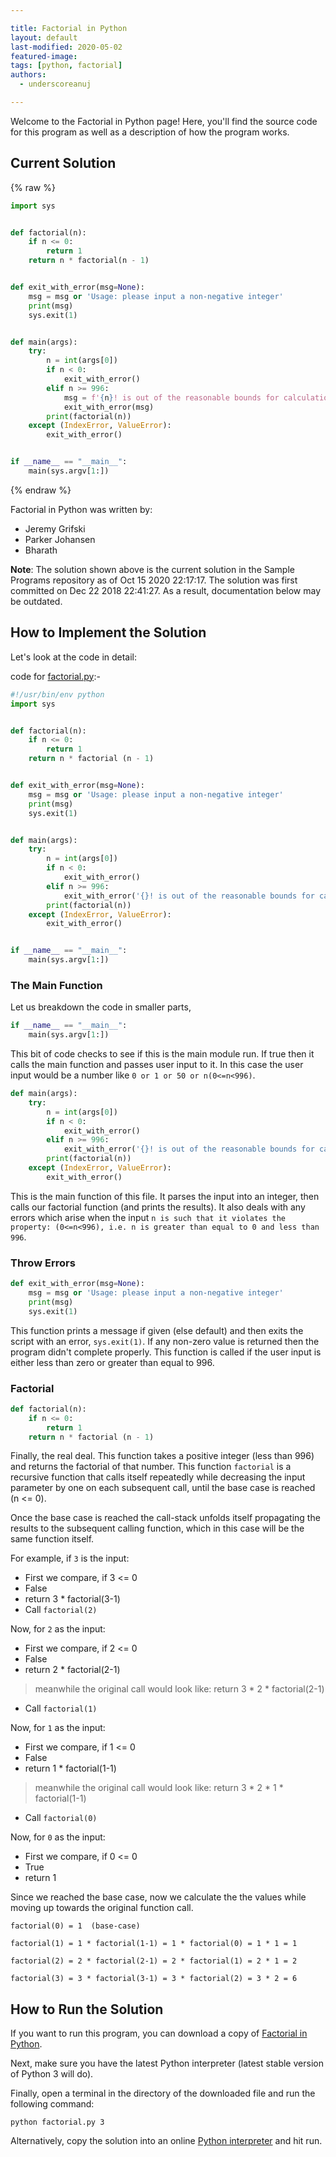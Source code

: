 ```yaml
---

title: Factorial in Python
layout: default
last-modified: 2020-05-02
featured-image:
tags: [python, factorial]
authors:
  - underscoreanuj

---
```


Welcome to the Factorial in Python page! Here, you'll find the source code for this program as well as a description of how the program works.

## Current Solution

{% raw %}

```python
import sys


def factorial(n):
    if n <= 0:
        return 1
    return n * factorial(n - 1)


def exit_with_error(msg=None):
    msg = msg or 'Usage: please input a non-negative integer'
    print(msg)
    sys.exit(1)


def main(args):
    try:
        n = int(args[0])
        if n < 0:
            exit_with_error()
        elif n >= 996:
            msg = f'{n}! is out of the reasonable bounds for calculation'
            exit_with_error(msg)
        print(factorial(n))
    except (IndexError, ValueError):
        exit_with_error()


if __name__ == "__main__":
    main(sys.argv[1:])
```

{% endraw %}

Factorial in Python was written by:

- Jeremy Grifski
- Parker Johansen
- Bharath

**Note**: The solution shown above is the current solution in the Sample Programs repository as of Oct 15 2020 22:17:17. The solution was first committed on Dec 22 2018 22:41:27. As a result, documentation below may be outdated.

## How to Implement the Solution

Let's look at the code in detail:

code for [factorial.py](https://github.com/TheRenegadeCoder/sample-programs/blob/master/archive/p/python/factorial.py):-

```python
#!/usr/bin/env python
import sys


def factorial(n):
    if n <= 0:
        return 1
    return n * factorial (n - 1)


def exit_with_error(msg=None):
    msg = msg or 'Usage: please input a non-negative integer'
    print(msg)
    sys.exit(1)


def main(args):
    try:
        n = int(args[0])
        if n < 0:
            exit_with_error()
        elif n >= 996:
            exit_with_error('{}! is out of the reasonable bounds for calculation'.format(n))
        print(factorial(n))
    except (IndexError, ValueError):
        exit_with_error()


if __name__ == "__main__":
    main(sys.argv[1:])
```

  

### The Main Function

Let us breakdown the code in smaller parts,

```python
if __name__ == "__main__":
    main(sys.argv[1:])
```
This bit of code checks to see if this is the main module run. If true then it calls the main function and passes user input to it. In this case the user input would be a number like `0 or 1 or 50 or n(0<=n<996)`.

```python
def main(args):
    try:
        n = int(args[0])
        if n < 0:
            exit_with_error()
        elif n >= 996:
            exit_with_error('{}! is out of the reasonable bounds for calculation'.format(n))
        print(factorial(n))
    except (IndexError, ValueError):
        exit_with_error()
```

This is the main function of this file. It parses the input into an integer, then calls our factorial function (and prints the results). It also deals with any errors which arise when the input `n is such that it violates the property: (0<=n<996), i.e. n is greater than equal to 0 and less than 996`.

 
### Throw Errors

```python
def exit_with_error(msg=None):
    msg = msg or 'Usage: please input a non-negative integer'
    print(msg)
    sys.exit(1)
```

This function prints a message if given (else default) and then exits the script with an error, `sys.exit(1)`. If any non-zero value is returned then the program didn't complete properly. This function is called if the user input is either less than zero or greater than equal to 996.

### Factorial

```python
def factorial(n):
    if n <= 0:
        return 1
    return n * factorial (n - 1)
```

Finally, the real deal. This function takes a positive integer (less than 996) and returns the factorial of that number. This function `factorial` is a recursive function that calls itself repeatedly while decreasing the input parameter by one on each subsequent call, until the base case is reached 
(n <= 0).

Once the base case is reached the call-stack unfolds itself propagating the results to the subsequent calling function, which in this case will be the same function itself.

For example, if `3` is the input:

* First we compare, if 3 <= 0
* False
* return 3 * factorial(3-1)
* Call `factorial(2)`

Now, for `2` as the input:  

* First we compare, if 2 <= 0
* False
* return 2 * factorial(2-1) 
> meanwhile the original call would look like: 
> return 3 * 2 * factorial(2-1)
* Call `factorial(1)`

Now, for `1` as the input:
* First we compare, if 1 <= 0
* False
* return 1 * factorial(1-1) 
> meanwhile the original call would look like:
> return 3 * 2 * 1 * factorial(1-1)
* Call `factorial(0)`

Now, for `0` as the input:
* First we compare, if 0 <= 0
* True
* return 1

Since we reached the base case, now we calculate the the values while moving up towards the original function call.

    factorial(0) = 1  (base-case)
    
    factorial(1) = 1 * factorial(1-1) = 1 * factorial(0) = 1 * 1 = 1
    
    factorial(2) = 2 * factorial(2-1) = 2 * factorial(1) = 2 * 1 = 2
    
    factorial(3) = 3 * factorial(3-1) = 3 * factorial(2) = 3 * 2 = 6


## How to Run the Solution

If you want to run this program, you can download a copy of [Factorial in Python](https://github.com/TheRenegadeCoder/sample-programs/blob/master/archive/p/python/factorial.py).

Next, make sure you have the latest Python interpreter (latest stable version of Python 3 will do).

Finally, open a terminal in the directory of the downloaded file and run the following command:  

`python factorial.py 3`

Alternatively, copy the solution into an online [Python interpreter](https://colab.research.google.com) and hit run.
